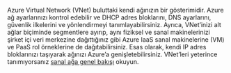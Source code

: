 Azure Virtual Network (VNet) buluttaki kendi ağınızın bir gösterimidir. Azure ağ ayarlarınızı kontrol edebilir ve DHCP adres bloklarını, DNS ayarlarını, güvenlik ilkelerini ve yönlendirmeyi tanımlayabilirsiniz. Ayrıca, VNet’inizi alt ağlar biçiminde segmentlere ayırıp, aynı fiziksel ve sanal makinelerinizi şirket içi veri merkezine dağıttığınız gibi Azure IaaS sanal makinelerine (VM) ve PaaS rol örneklerine de dağıtabilirsiniz. Esas olarak, kendi IP adres bloklarınızı taşıyarak ağınızı Azure’a genişletebilirsiniz. VNet’leri yeterince tanımıyorsanız [sanal ağa genel bakışı](../articles/virtual-network/virtual-networks-overview.md) okuyun.



<!--HONumber=Jan17_HO1-->


